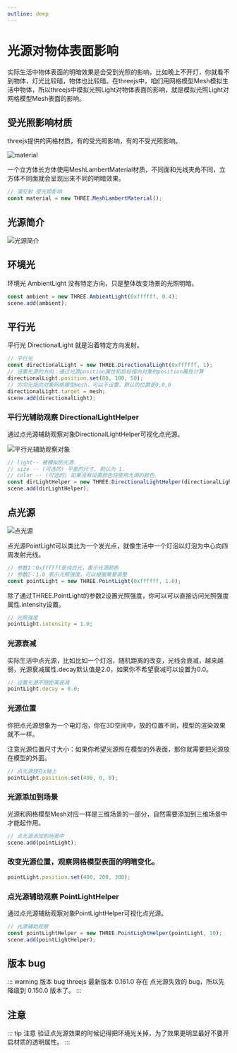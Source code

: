 ```yaml
---
outline: deep
---
```


# 光源对物体表面影响

实际生活中物体表面的明暗效果是会受到光照的影响，比如晚上不开灯，你就看不到物体，灯光比较暗，物体也比较暗。在threejs中，咱们用网格模型Mesh模拟生活中物体，所以threejs中模拟光照Light对物体表面的影响，就是模拟光照Light对网格模型Mesh表面的影响。

## 受光照影响材质

threejs提供的网格材质，有的受光照影响，有的不受光照影响。

![material](/material.svg)

一个立方体长方体使用MeshLambertMaterial材质，不同面和光线夹角不同，立方体不同面就会呈现出来不同的明暗效果。

```js
// 漫反射 受光照影响
const material = new THREE.MeshLambertMaterial(); 
```
## 光源简介

![光源简介](/lightIntroduce.svg)

## 环境光

环境光 AmbientLight 没有特定方向，只是整体改变场景的光照明暗。

```js
const ambient = new THREE.AmbientLight(0xffffff, 0.4);
scene.add(ambient);
```

## 平行光

平行光 DirectionalLight 就是沿着特定方向发射。

```js
// 平行光
const directionalLight = new THREE.DirectionalLight(0xffffff, 1);
// 设置光源的方向：通过光源position属性和目标指向对象的position属性计算
directionalLight.position.set(80, 100, 50);
// 方向光指向对象网格模型mesh，可以不设置，默认的位置是0,0,0
directionalLight.target = mesh;
scene.add(directionalLight);
```
### 平行光辅助观察 DirectionalLightHelper

通过点光源辅助观察对象DirectionalLightHelper可视化点光源。

![平行光辅助观察对象](/directionalLightHelper.jpg)

```js
// light-- 被模拟的光源.
// size -- (可选的) 平面的尺寸. 默认为 1.
// color -- (可选的) 如果没有设置颜色将使用光源的颜色.
const dirLightHelper = new THREE.DirectionalLightHelper(directionalLight, 5, 0xffff00);
scene.add(dirLightHelper);
```
## 点光源

![点光源](/lightType.png)

点光源PointLight可以类比为一个发光点，就像生活中一个灯泡以灯泡为中心向四周发射光线。

```js
// 参数1：0xffffff是纯白光，表示光源颜色
// 参数2：1.0 表示光照强度，可以根据需要调整
const pointLight = new THREE.PointLight(0xffffff, 1.0);
```

除了通过THREE.PointLight的参数2设置光照强度，你可以可以直接访问光照强度属性.intensity设置。

```js
// 光照强度
pointLight.intensity = 1.0;
```
### 光源衰减

实际生活中点光源，比如比如一个灯泡，随机距离的改变，光线会衰减，越来越弱，光源衰减属性.decay默认值是2.0，如果你不希望衰减可以设置为0.0。

```js
// 设置光源不随距离衰减
pointLight.decay = 0.0;
```
### 光源位置

你把点光源想象为一个电灯泡，你在3D空间中，放的位置不同，模型的渲染效果就不一样。

注意光源位置尺寸大小：如果你希望光源照在模型的外表面，那你就需要把光源放在模型的外面。

```js
// 点光源放在x轴上
pointLight.position.set(400, 0, 0);
```

### 光源添加到场景

光源和网格模型Mesh对应一样是三维场景的一部分，自然需要添加到三维场景中才能起作用。

```js
// 点光源添加到场景中
scene.add(pointLight); 
```
### 改变光源位置，观察网格模型表面的明暗变化。

```js
pointLight.position.set(400, 200, 300); 
```
### 点光源辅助观察 PointLightHelper

通过点光源辅助观察对象PointLightHelper可视化点光源。

```js
// 光源辅助观察
const pointLightHelper = new THREE.PointLightHelper(pointLight, 10);
scene.add(pointLightHelper);
```

## 版本 bug

::: warning 版本 bug
threejs 最新版本 0.161.0 存在 点光源失效的 bug，所以先降级到 0.150.0 版本了。
:::

## 注意

::: tip 注意
验证点光源效果的时候记得把环境光关掉，为了效果更明显最好不要开启材质的透明属性。
:::